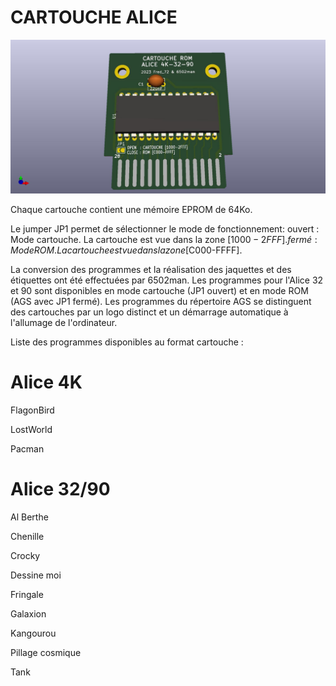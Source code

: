 # CARTOUCHE ALICE #


![Cartouche Alice](./Cartouche.jpg?raw=true "Optional Title")

Chaque cartouche contient une mémoire EPROM de 64Ko.

Le jumper JP1 permet de sélectionner le mode de fonctionnement:
ouvert : Mode cartouche. La cartouche est vue dans la zone [$1000-2FFF].
fermé  : Mode ROM. La cartouche est vue dans la zone [$C000-FFFF].

La conversion des programmes et la réalisation des jaquettes et des étiquettes ont été effectuées par 6502man.
Les programmes pour l'Alice 32 et 90 sont disponibles en mode cartouche (JP1 ouvert) et en mode ROM (AGS avec JP1 fermé).
Les programmes du répertoire AGS se distinguent des cartouches par un logo distinct et un démarrage automatique à l'allumage de l'ordinateur.

Liste des programmes disponibles au format cartouche :

# Alice 4K #
FlagonBird

LostWorld

Pacman

# Alice 32/90 #
Al Berthe

Chenille

Crocky

Dessine moi

Fringale

Galaxion

Kangourou

Pillage cosmique

Tank




